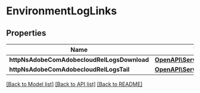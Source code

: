 # EnvironmentLogLinks

## Properties
Name | Type | Description | Notes
------------ | ------------- | ------------- | -------------
**httpNsAdobeComAdobecloudRelLogsDownload** | [**OpenAPI\Server\Model\HalLink**](HalLink.md) |  | [optional] 
**httpNsAdobeComAdobecloudRelLogsTail** | [**OpenAPI\Server\Model\HalLink**](HalLink.md) |  | [optional] 

[[Back to Model list]](../README.md#documentation-for-models) [[Back to API list]](../README.md#documentation-for-api-endpoints) [[Back to README]](../README.md)



